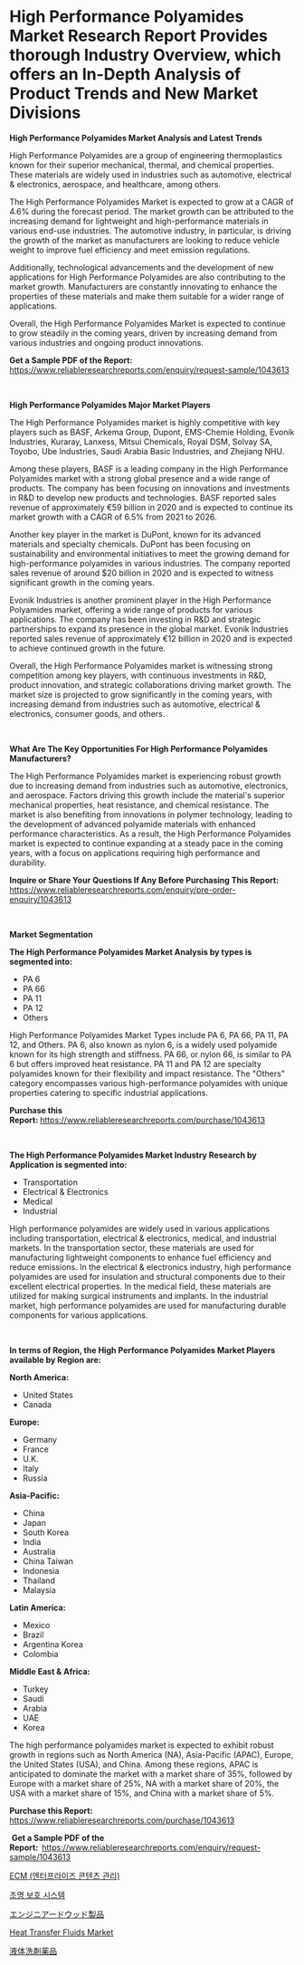 <p><h1>High Performance Polyamides Market Research Report Provides thorough Industry Overview, which offers an In-Depth Analysis of Product Trends and New Market Divisions</h1></p><p><strong>High Performance Polyamides Market Analysis and Latest Trends</strong></p>
<p><p>High Performance Polyamides are a group of engineering thermoplastics known for their superior mechanical, thermal, and chemical properties. These materials are widely used in industries such as automotive, electrical & electronics, aerospace, and healthcare, among others.</p><p>The High Performance Polyamides Market is expected to grow at a CAGR of 4.6% during the forecast period. The market growth can be attributed to the increasing demand for lightweight and high-performance materials in various end-use industries. The automotive industry, in particular, is driving the growth of the market as manufacturers are looking to reduce vehicle weight to improve fuel efficiency and meet emission regulations.</p><p>Additionally, technological advancements and the development of new applications for High Performance Polyamides are also contributing to the market growth. Manufacturers are constantly innovating to enhance the properties of these materials and make them suitable for a wider range of applications.</p><p>Overall, the High Performance Polyamides Market is expected to continue to grow steadily in the coming years, driven by increasing demand from various industries and ongoing product innovations.</p></p>
<p><strong>Get a Sample PDF of the Report:&nbsp;</strong> <a href="https://www.reliableresearchreports.com/enquiry/request-sample/1043613">https://www.reliableresearchreports.com/enquiry/request-sample/1043613</a></p>
<p>&nbsp;</p>
<p><strong>High Performance Polyamides Major Market Players</strong></p>
<p><p>The High Performance Polyamides market is highly competitive with key players such as BASF, Arkema Group, Dupont, EMS-Chemie Holding, Evonik Industries, Kuraray, Lanxess, Mitsui Chemicals, Royal DSM, Solvay SA, Toyobo, Ube Industries, Saudi Arabia Basic Industries, and Zhejiang NHU.</p><p>Among these players, BASF is a leading company in the High Performance Polyamides market with a strong global presence and a wide range of products. The company has been focusing on innovations and investments in R&D to develop new products and technologies. BASF reported sales revenue of approximately €59 billion in 2020 and is expected to continue its market growth with a CAGR of 6.5% from 2021 to 2026.</p><p>Another key player in the market is DuPont, known for its advanced materials and specialty chemicals. DuPont has been focusing on sustainability and environmental initiatives to meet the growing demand for high-performance polyamides in various industries. The company reported sales revenue of around $20 billion in 2020 and is expected to witness significant growth in the coming years.</p><p>Evonik Industries is another prominent player in the High Performance Polyamides market, offering a wide range of products for various applications. The company has been investing in R&D and strategic partnerships to expand its presence in the global market. Evonik Industries reported sales revenue of approximately €12 billion in 2020 and is expected to achieve continued growth in the future.</p><p>Overall, the High Performance Polyamides market is witnessing strong competition among key players, with continuous investments in R&D, product innovation, and strategic collaborations driving market growth. The market size is projected to grow significantly in the coming years, with increasing demand from industries such as automotive, electrical & electronics, consumer goods, and others.</p></p>
<p>&nbsp;</p>
<p><strong>What Are The Key Opportunities For High Performance Polyamides Manufacturers?</strong></p>
<p><p>The High Performance Polyamides market is experiencing robust growth due to increasing demand from industries such as automotive, electronics, and aerospace. Factors driving this growth include the material's superior mechanical properties, heat resistance, and chemical resistance. The market is also benefiting from innovations in polymer technology, leading to the development of advanced polyamide materials with enhanced performance characteristics. As a result, the High Performance Polyamides market is expected to continue expanding at a steady pace in the coming years, with a focus on applications requiring high performance and durability.</p></p>
<p><strong>Inquire or Share Your Questions If Any Before Purchasing This Report:</strong> <a href="https://www.reliableresearchreports.com/enquiry/pre-order-enquiry/1043613">https://www.reliableresearchreports.com/enquiry/pre-order-enquiry/1043613</a></p>
<p>&nbsp;</p>
<p><strong>Market Segmentation</strong></p>
<p><strong>The High Performance Polyamides Market Analysis by types is segmented into:</strong></p>
<p><ul><li>PA 6</li><li>PA 66</li><li>PA 11</li><li>PA 12</li><li>Others</li></ul></p>
<p><p>High Performance Polyamides Market Types include PA 6, PA 66, PA 11, PA 12, and Others. PA 6, also known as nylon 6, is a widely used polyamide known for its high strength and stiffness. PA 66, or nylon 66, is similar to PA 6 but offers improved heat resistance. PA 11 and PA 12 are specialty polyamides known for their flexibility and impact resistance. The "Others" category encompasses various high-performance polyamides with unique properties catering to specific industrial applications.</p></p>
<p><strong>Purchase this Report:&nbsp;</strong><a href="https://www.reliableresearchreports.com/purchase/1043613">https://www.reliableresearchreports.com/purchase/1043613</a></p>
<p>&nbsp;</p>
<p><strong>The High Performance Polyamides Market Industry Research by Application is segmented into:</strong></p>
<p><ul><li>Transportation</li><li>Electrical & Electronics</li><li>Medical</li><li>Industrial</li></ul></p>
<p><p>High performance polyamides are widely used in various applications including transportation, electrical & electronics, medical, and industrial markets. In the transportation sector, these materials are used for manufacturing lightweight components to enhance fuel efficiency and reduce emissions. In the electrical & electronics industry, high performance polyamides are used for insulation and structural components due to their excellent electrical properties. In the medical field, these materials are utilized for making surgical instruments and implants. In the industrial market, high performance polyamides are used for manufacturing durable components for various applications.</p></p>
<p>&nbsp;</p>
<p><strong>In terms of Region, the High Performance Polyamides Market Players available by Region are:</strong></p>
<p>
    <p> <strong> North America: </strong>
        <ul>
            <li>United States</li>
            <li>Canada</li>
        </ul>
        </p> 
    <p> <strong> Europe: </strong>
        <ul>
            <li>Germany</li>
            <li>France</li>
            <li>U.K.</li>
            <li>Italy</li>
            <li>Russia</li>
        </ul>
        </p> 
    <p> <strong> Asia-Pacific: </strong>
        <ul>
            <li>China</li>
            <li>Japan</li>
            <li>South Korea</li>
            <li>India</li>
            <li>Australia</li>
            <li>China Taiwan</li>
            <li>Indonesia</li>
            <li>Thailand</li>
            <li>Malaysia</li>
        </ul>
        </p> 
    <p> <strong> Latin America: </strong>
        <ul>
            <li>Mexico</li>
            <li>Brazil</li>
            <li>Argentina Korea</li>
            <li>Colombia</li>
        </ul>
        </p> 
    <p> <strong> Middle East & Africa: </strong>
        <ul>
            <li>Turkey</li>
            <li>Saudi</li>
            <li>Arabia</li>
            <li>UAE</li>
            <li>Korea</li>
        </ul>
    </p>
    </p>
<p><p>The high performance polyamides market is expected to exhibit robust growth in regions such as North America (NA), Asia-Pacific (APAC), Europe, the United States (USA), and China. Among these regions, APAC is anticipated to dominate the market with a market share of 35%, followed by Europe with a market share of 25%, NA with a market share of 20%, the USA with a market share of 15%, and China with a market share of 5%.</p></p>
<p><strong>Purchase this Report: </strong><a href="https://www.reliableresearchreports.com/purchase/1043613">https://www.reliableresearchreports.com/purchase/1043613</a></p>
<p>&nbsp;<strong>Get a Sample PDF of the Report:&nbsp;&nbsp;</strong><a href="https://www.reliableresearchreports.com/enquiry/request-sample/1043613">https://www.reliableresearchreports.com/enquiry/request-sample/1043613</a></p>
<p><strong></strong></p>
<p><p><a href="https://medium.com/@edaunhshhs/%EA%B8%B0%EC%97%85-%EC%BD%98%ED%85%90%EC%B8%A0-%EA%B4%80%EB%A6%AC-ecm-%EC%8B%9C%EC%9E%A5-%EC%A7%80%ED%91%9C-%ED%95%B4%EB%8F%85-%EC%8B%9C%EC%9E%A5-%EC%A0%90%EC%9C%A0%EC%9C%A8-%ED%8A%B8%EB%A0%8C%EB%93%9C-%EB%B0%8F-%EC%84%B1%EC%9E%A5-%ED%8C%A8%ED%84%B4-e2e533cf1378">ECM (엔터프라이즈 콘텐츠 관리)</a></p><p><a href="https://medium.com/@bennyuigleyjks/%EB%9D%BC%EC%9D%B4%ED%8A%B8%EB%8B%9D-%EB%B0%A9%ED%98%B8-%EC%8B%9C%EC%8A%A4%ED%85%9C-%EC%8B%9C%EC%9E%A5-%EC%A0%84%EB%A7%9D-%EC%82%B0%EC%97%85-%EA%B0%9C%EC%9A%94-%EB%B0%8F-%EC%98%88%EC%B8%A1-2024%EB%85%84%EB%B6%80%ED%84%B0-2031%EB%85%84-fd36d983f7ee">조명 보호 시스템</a></p><p><a href="https://medium.com/@munroco657/%E3%82%A8%E3%83%B3%E3%82%B8%E3%83%8B%E3%82%A2%E3%83%AA%E3%83%B3%E3%82%B0%E6%9C%A8%E6%9D%90%E8%A3%BD%E5%93%81%E3%81%AE%E5%B8%82%E5%A0%B4%E3%82%B7%E3%82%A7%E3%82%A2%E3%81%AE%E9%80%B2%E5%8C%96%E3%81%A8%E5%B8%82%E5%A0%B4%E6%88%90%E9%95%B7%E3%83%88%E3%83%AC%E3%83%B3%E3%83%892024%E5%B9%B4%E3%81%8B%E3%82%892031%E5%B9%B4%E3%81%BE%E3%81%A7-389cff98b324">エンジニアードウッド製品</a></p><p><a href="https://github.com/rahu1506/Market-Research-Report-List-3/blob/main/heat-transfer-fluids-market.md">Heat Transfer Fluids Market</a></p><p><a href="https://medium.com/@chloekessler01/%E6%B6%B2%E4%BD%93%E6%B4%97%E5%89%A4%E5%8C%96%E5%AD%A6%E5%93%81%E5%B8%82%E5%A0%B4%E5%B1%95%E6%9C%9B-%E7%94%A3%E6%A5%AD%E3%81%AE%E6%A6%82%E8%A6%81%E3%81%A8%E4%BA%88%E6%B8%AC-2024%E5%B9%B4%E3%81%8B%E3%82%892031%E5%B9%B4-d5408085e3ec">液体洗剤薬品</a></p></p>